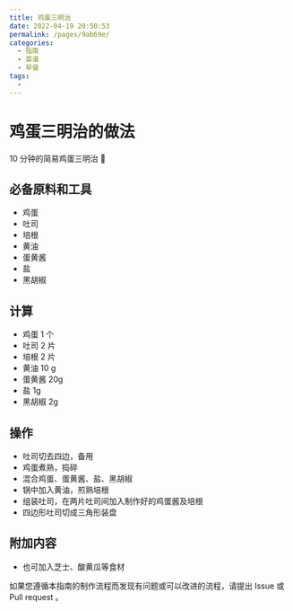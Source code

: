 ```yaml
---
title: 鸡蛋三明治
date: 2022-04-19 20:50:53
permalink: /pages/9ab69e/
categories:
  - 指南
  - 菜谱
  - 早餐
tags:
  - 
---
```

# 鸡蛋三明治的做法

10 分钟的简易鸡蛋三明治 🥪

## 必备原料和工具

- 鸡蛋
- 吐司
- 培根
- 黄油
- 蛋黄酱
- 盐
- 黑胡椒

## 计算

- 鸡蛋 1 个
- 吐司 2 片
- 培根 2 片
- 黄油 10 g
- 蛋黄酱 20g
- 盐 1g
- 黑胡椒 2g

## 操作

- 吐司切去四边，备用
- 鸡蛋煮熟，捣碎
- 混合鸡蛋、蛋黄酱、盐、黑胡椒
- 锅中加入黄油，煎熟培根
- 组装吐司，在两片吐司间加入制作好的鸡蛋酱及培根
- 四边形吐司切成三角形装盘

## 附加内容

- 也可加入芝士、酸黄瓜等食材

如果您遵循本指南的制作流程而发现有问题或可以改进的流程，请提出 Issue 或 Pull request 。
